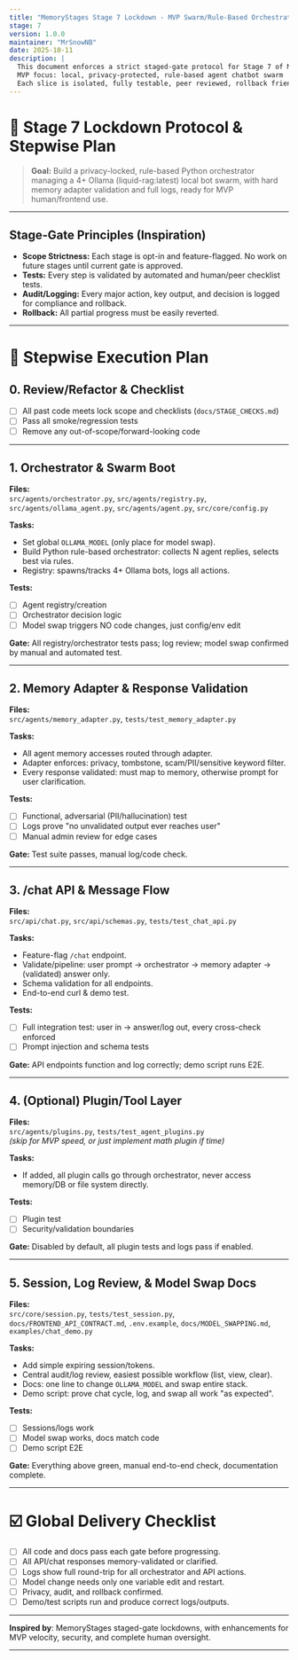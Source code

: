 ```yaml
---
title: "MemoryStages Stage 7 Lockdown - MVP Swarm/Rule-Based Orchestrator"
stage: 7
version: 1.0.0
maintainer: "MrSnowNB"
date: 2025-10-11
description: |
  This document enforces a strict staged-gate protocol for Stage 7 of MemoryStages.
  MVP focus: local, privacy-protected, rule-based agent chatbot swarm
  Each slice is isolated, fully testable, peer reviewed, rollback friendly, and only progressed upon gate clearance.
---
```


# 🚦 Stage 7 Lockdown Protocol & Stepwise Plan

> **Goal:** Build a privacy-locked, rule-based Python orchestrator managing a 4+ Ollama (liquid-rag:latest) local bot swarm, with hard memory adapter validation and full logs, ready for MVP human/frontend use.

---

## Stage-Gate Principles (Inspiration)
- **Scope Strictness:** Each stage is opt-in and feature-flagged. No work on future stages until current gate is approved.
- **Tests:** Every step is validated by automated and human/peer checklist tests.
- **Audit/Logging:** Every major action, key output, and decision is logged for compliance and rollback.
- **Rollback:** All partial progress must be easily reverted.

---

# 🔢 Stepwise Execution Plan

## 0. **Review/Refactor & Checklist**
- [ ] All past code meets lock scope and checklists (`docs/STAGE_CHECKS.md`)
- [ ] Pass all smoke/regression tests
- [ ] Remove any out-of-scope/forward-looking code

---

## 1. **Orchestrator & Swarm Boot**
**Files:**  
`src/agents/orchestrator.py`, `src/agents/registry.py`, `src/agents/ollama_agent.py`, `src/agents/agent.py`, `src/core/config.py`

**Tasks:**
- Set global `OLLAMA_MODEL` (only place for model swap).
- Build Python rule-based orchestrator: collects N agent replies, selects best via rules.
- Registry: spawns/tracks 4+ Ollama bots, logs all actions.

**Tests:**
- [ ] Agent registry/creation
- [ ] Orchestrator decision logic
- [ ] Model swap triggers NO code changes, just config/env edit

**Gate:** All registry/orchestrator tests pass; log review; model swap confirmed by manual and automated test.

---

## 2. **Memory Adapter & Response Validation**
**Files:**  
`src/agents/memory_adapter.py`, `tests/test_memory_adapter.py`

**Tasks:**
- All agent memory accesses routed through adapter.
- Adapter enforces: privacy, tombstone, scam/PII/sensitive keyword filter.
- Every response validated: must map to memory, otherwise prompt for user clarification.

**Tests:**
- [ ] Functional, adversarial (PII/hallucination) test
- [ ] Logs prove "no unvalidated output ever reaches user"
- [ ] Manual admin review for edge cases

**Gate:** Test suite passes, manual log/code check.

---

## 3. **/chat API & Message Flow**
**Files:**  
`src/api/chat.py`, `src/api/schemas.py`, `tests/test_chat_api.py`

**Tasks:**
- Feature-flag `/chat` endpoint.
- Validate/pipeline: user prompt → orchestrator → memory adapter → (validated) answer only.
- Schema validation for all endpoints.
- End-to-end curl & demo test.

**Tests:**
- [ ] Full integration test: user in → answer/log out, every cross-check enforced
- [ ] Prompt injection and schema tests

**Gate:** API endpoints function and log correctly; demo script runs E2E.

---

## 4. **(Optional) Plugin/Tool Layer**
**Files:**  
`src/agents/plugins.py`, `tests/test_agent_plugins.py`  
*(skip for MVP speed, or just implement math plugin if time)*

**Tasks:**
- If added, all plugin calls go through orchestrator, never access memory/DB or file system directly.

**Tests:**
- [ ] Plugin test
- [ ] Security/validation boundaries

**Gate:** Disabled by default, all plugin tests and logs pass if enabled.

---

## 5. **Session, Log Review, & Model Swap Docs**
**Files:**  
`src/core/session.py`, `tests/test_session.py`, `docs/FRONTEND_API_CONTRACT.md`, `.env.example`, `docs/MODEL_SWAPPING.md`, `examples/chat_demo.py`

**Tasks:**
- Add simple expiring session/tokens.
- Central audit/log review, easiest possible workflow (list, view, clear).
- Docs: one line to change `OLLAMA_MODEL` and swap entire stack.
- Demo script: prove chat cycle, log, and swap all work "as expected".

**Tests:**
- [ ] Sessions/logs work
- [ ] Model swap works, docs match code
- [ ] Demo script E2E

**Gate:** Everything above green, manual end-to-end check, documentation complete.

---

# ☑️ Global Delivery Checklist

- [ ] All code and docs pass each gate before progressing.
- [ ] All API/chat responses memory-validated or clarified.
- [ ] Logs show full round-trip for all orchestrator and API actions.
- [ ] Model change needs only one variable edit and restart.
- [ ] Privacy, audit, and rollback confirmed.
- [ ] Demo/test scripts run and produce correct logs/outputs.

---

**Inspired by**: MemoryStages staged-gate lockdowns, with enhancements for MVP velocity, security, and complete human oversight.

---

